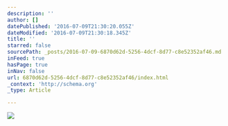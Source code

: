 ```yaml
---
description: ''
author: []
datePublished: '2016-07-09T21:30:20.055Z'
dateModified: '2016-07-09T21:30:18.345Z'
title: ''
starred: false
sourcePath: _posts/2016-07-09-6870d62d-5256-4dcf-8d77-c8e52352af46.md
inFeed: true
hasPage: true
inNav: false
url: 6870d62d-5256-4dcf-8d77-c8e52352af46/index.html
_context: 'http://schema.org'
_type: Article

---
```

![](https://the-grid-user-content.s3-us-west-2.amazonaws.com/2f99d849-12a9-4ef5-a895-33ecadf8d58a.jpg)